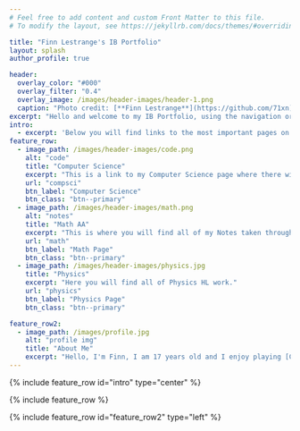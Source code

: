 ```yaml
---
# Feel free to add content and custom Front Matter to this file.
# To modify the layout, see https://jekyllrb.com/docs/themes/#overriding-theme-defaults

title: "Finn Lestrange's IB Portfolio"
layout: splash
author_profile: true

header:
  overlay_color: "#000"
  overlay_filter: "0.4"
  overlay_image: /images/header-images/header-1.png
  caption: "Photo credit: [**Finn Lestrange**](https://github.com/71xn)"
excerpt: "Hello and welcome to my IB Portfolio, using the navigation or the search above you can look through all my work done throughout the IB Diploma."
intro: 
  - excerpt: 'Below you will find links to the most important pages on my portfolio.'
feature_row:
  - image_path: /images/header-images/code.png
    alt: "code"
    title: "Computer Science"
    excerpt: "This is a link to my Computer Science page where there will be subsequent links to my work and notes."
    url: "compsci"
    btn_label: "Computer Science"
    btn_class: "btn--primary"
  - image_path: /images/header-images/math.png
    alt: "notes"
    title: "Math AA"
    excerpt: "This is where you will find all of my Notes taken throughout the IB Math AA HL course."
    url: "math"
    btn_label: "Math Page"
    btn_class: "btn--primary"
  - image_path: /images/header-images/physics.jpg
    title: "Physics"
    excerpt: "Here you will find all of Physics HL work."
    url: "physics"
    btn_label: "Physics Page"
    btn_class: "btn--primary"

feature_row2:
  - image_path: /images/profile.jpg
    alt: "profile img"
    title: "About Me"
    excerpt: "Hello, I'm Finn, I am 17 years old and I enjoy playing [CTFs](https://ctftime.org) and [Hack The Box](https://hackthebox.eu) and programming for use in offensive situations. I also enjoy history and in particular the Chinese Civil War. I hope this portfolio is some use to you and any suggestions or queryies please contect me via the email link [here](mailto:flestrange@isa.aberdeen.sch.uk)."
---
```


{% include feature_row id="intro" type="center" %}

{% include feature_row %}

{% include feature_row id="feature_row2" type="left" %}
